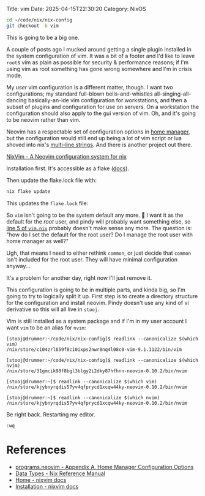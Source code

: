 Title: vim
Date: 2025-04-15T22:30:20
Category: NixOS

```bash
cd ~/code/nix/nix-config
git checkout -b vim
```

This is going to be a big one.

A couple of posts ago I mucked around getting a single plugin installed in the system configuration of vim. It was a bit of a footer and I'd like to leave `root`s vim as plain as possible for security & performance reasons; if I'm using vim as root something has gone wrong somewhere and I'm in crisis mode.

My _user_ vim configuration is a different matter, though. I want two configurations; my standard full-blown bells-and-whistles all-singing-all-dancing basically-an-ide vim configuration for workstations, and then a subset of plugins and configuration for use on servers. On a workstation the configuration should also apply to the gui version of vim. Oh, and it's going to be neovim rather than vim.

Neovim has a respectable set of configuration options in [home manager](https://nix-community.github.io/home-manager/options.xhtml#opt-programs.neovim.enable), but the configuration would still end up being a lot of vim script or lua shoved into nix's [multi-line strings](https://nix.dev/manual/nix/2.18/language/values#type-string). And there is another project out there.

[NixVim - A Neovim configuration system for nix](https://nix-community.github.io/nixvim/)

Installation first. It's accessible as a flake ([docs](https://nix-community.github.io/nixvim/24.11/user-guide/install.html)).

<!-- TODO Link to commit 1c94a4e -->

Then update the flake.lock file with:

```bash
nix flake update
```

This updates the `flake.lock` file:

<!-- TODO Link to commit 5f0b3bd -->

So `vim` isn't going to be the system default any more. :thinking: I want it as the default for the _root_ user, and pindy will probably want something else, so [line 5 of `vim.nix`](https://github.com/stooj/nix-config/blob/a676e03640450c38b25c2303ae11abce05abd413/vim.nix#L5) probably doesn't make sense any more. The question is: "how do I set the default for the root user? Do I manage the root user with home manager as well?"

Ugh, that means I need to either rethink `common`, or just decide that `common` isn't included for the root user. They will have minimal configuration anyway...

It's a problem for another day, right now I'll just remove it.

<!-- TODO Link to commit fba3b95 -->

This configuration is going to be in multiple parts, and kinda big, so I'm going to try to logically split it up. First step is to create a directory structure for the configuration and install neovim. Pindy doesn't use any kind of vi derivative so this will all live in `stooj`.

<!-- TODO Link to commit 1fed42c -->

Vim is still installed as a system package and if I'm in my user account I want `vim` to be an alias for `nvim`:

```
[stooj@drummer:~/code/nix/nix-config]$ readlink --canonicalize $(which vim)
/nix/store/ci04zrl659f8ci0ixps2nwr8nq4l08c0-vim-9.1.1122/bin/vim

[stooj@drummer:~/code/nix/nix-config]$ readlink --canonicalize $(which nvim)
/nix/store/31gmcik98f8bgl3blgy2i2dky87hfhnn-neovim-0.10.2/bin/nvim
```

<!-- TODO Link to commit 189de49 -->

```
[stooj@drummer:~]$ readlink --canonicalize $(which vim)
/nix/store/kjybnyrqdis57yv4qfprycd1xcqw44ky-neovim-0.10.2/bin/nvim

[stooj@drummer:~]$ readlink --canonicalize $(which nvim)
/nix/store/kjybnyrqdis57yv4qfprycd1xcqw44ky-neovim-0.10.2/bin/nvim
```

Be right back. Restarting my editor.

```vim
:wq
```

<!-- TODO Insert image 34-new_neovim_installation.png -->

# References

- [programs.neovim - Appendix A. Home Manager Configuration Options](https://nix-community.github.io/home-manager/options.xhtml#opt-programs.neovim.enable)
- [Data Types - Nix Reference Manual](https://nix.dev/manual/nix/2.18/language/values#type-string)
- [Home - nixvim docs](https://nix-community.github.io/nixvim/)
- [Installation - nixvim docs](https://nix-community.github.io/nixvim/24.11/user-guide/install.html)
